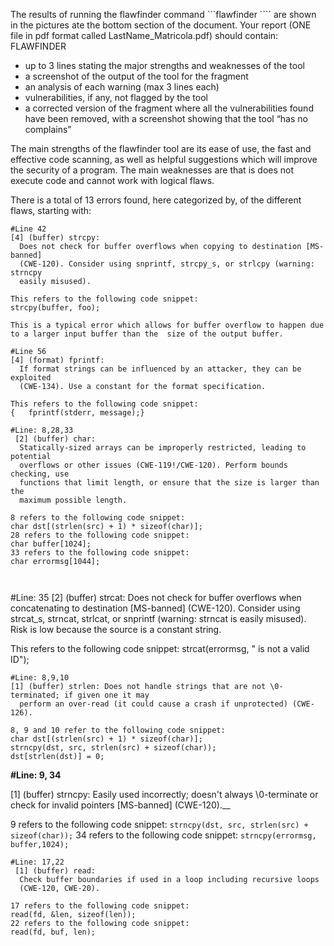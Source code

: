 

The results of running the flawfinder command ```flawfinder ```` are shown in the pictures ate the bottom section of the document.
Your report (ONE file in pdf format called LastName_Matricola.pdf) should contain: 
FLAWFINDER
-	up to 3 lines stating the major strengths and weaknesses of the tool
-	a screenshot of the output of the tool for the fragment
-	an analysis of each warning (max 3 lines each) 
-	vulnerabilities, if any, not flagged by the tool
-	a corrected version of the fragment where all the vulnerabilities found have been removed, with a screenshot showing that the tool “has no complains” 


The main strengths of the flawfinder tool are its ease of use, the fast and effective code scanning, as well as helpful suggestions which will improve the security of a program. The main weaknesses are that is does not execute code and cannot work with logical flaws.

There is a total of 13 errors found, here categorized by, of the different flaws, starting with:
```
#Line 42
[4] (buffer) strcpy:
  Does not check for buffer overflows when copying to destination [MS-banned]
  (CWE-120). Consider using snprintf, strcpy_s, or strlcpy (warning: strncpy
  easily misused).

This refers to the following code snippet:
strcpy(buffer, foo);

This is a typical error which allows for buffer overflow to happen due to a larger input buffer than the  size of the output buffer. 

```
```
#Line 56
[4] (format) fprintf:
  If format strings can be influenced by an attacker, they can be exploited
  (CWE-134). Use a constant for the format specification.

This refers to the following code snippet:
{   fprintf(stderr, message);}

```
```
#Line: 8,28,33
 [2] (buffer) char:
  Statically-sized arrays can be improperly restricted, leading to potential
  overflows or other issues (CWE-119!/CWE-120). Perform bounds checking, use
  functions that limit length, or ensure that the size is larger than the
  maximum possible length.

8 refers to the following code snippet:
char dst[(strlen(src) + 1) * sizeof(char)];
28 refers to the following code snippet:
char buffer[1024];
33 refers to the following code snippet:
char errormsg[1044]; 



```
#Line: 35
[2] (buffer) strcat:
  Does not check for buffer overflows when concatenating to destination
  [MS-banned] (CWE-120). Consider using strcat_s, strncat, strlcat, or
  snprintf (warning: strncat is easily misused). Risk is low because the
  source is a constant string.

This refers to the following code snippet:
strcat(errormsg, " is not  a valid ID");

```
#Line: 8,9,10
[1] (buffer) strlen: Does not handle strings that are not \0-terminated; if given one it may
  perform an over-read (it could cause a crash if unprotected) (CWE-126).

8, 9 and 10 refer to the following code snippet:
char dst[(strlen(src) + 1) * sizeof(char)];
strncpy(dst, src, strlen(src) + sizeof(char));
dst[strlen(dst)] = 0;

```
__#Line: 9, 34__

\[1] (buffer) strncpy: Easily used incorrectly; doesn't always \0-terminate or check for invalid
  pointers \[MS-banned] (CWE-120).__

9 refers to the following code snippet:
```strncpy(dst, src, strlen(src) + sizeof(char));```
34 refers to the following code snippet:
```strncpy(errormsg, buffer,1024);```

```
#Line: 17,22
 [1] (buffer) read:
  Check buffer boundaries if used in a loop including recursive loops
  (CWE-120, CWE-20).

17 refers to the following code snippet:
read(fd, &len, sizeof(len));
22 refers to the following code snippet:
read(fd, buf, len); 

```
```
```


  
